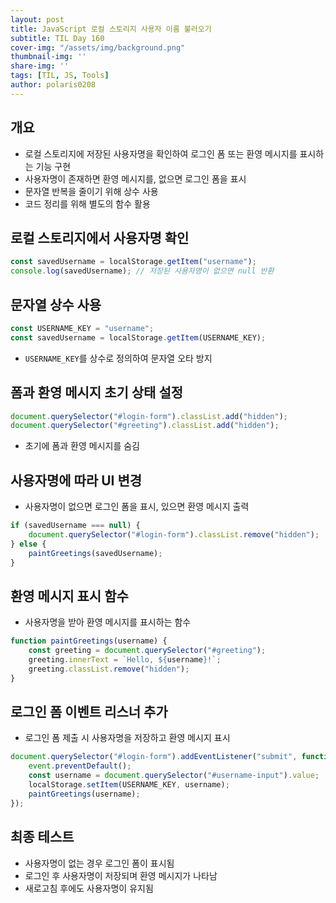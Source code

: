 ```yaml
---
layout: post
title: JavaScript 로컬 스토리지 사용자 이름 불러오기
subtitle: TIL Day 160
cover-img: "/assets/img/background.png"
thumbnail-img: ''
share-img: ''
tags: [TIL, JS, Tools]
author: polaris0208
---
```


## 개요
- 로컬 스토리지에 저장된 사용자명을 확인하여 로그인 폼 또는 환영 메시지를 표시하는 기능 구현
- 사용자명이 존재하면 환영 메시지를, 없으면 로그인 폼을 표시
- 문자열 반복을 줄이기 위해 상수 사용
- 코드 정리를 위해 별도의 함수 활용

## 로컬 스토리지에서 사용자명 확인

```javascript
const savedUsername = localStorage.getItem("username");
console.log(savedUsername); // 저장된 사용자명이 없으면 null 반환
```

## 문자열 상수 사용

```javascript
const USERNAME_KEY = "username";
const savedUsername = localStorage.getItem(USERNAME_KEY);
```
- `USERNAME_KEY`를 상수로 정의하여 문자열 오타 방지

## 폼과 환영 메시지 초기 상태 설정

```javascript
document.querySelector("#login-form").classList.add("hidden");
document.querySelector("#greeting").classList.add("hidden");
```
- 초기에 폼과 환영 메시지를 숨김

## 사용자명에 따라 UI 변경
- 사용자명이 없으면 로그인 폼을 표시, 있으면 환영 메시지 출력

```javascript
if (savedUsername === null) {
    document.querySelector("#login-form").classList.remove("hidden");
} else {
    paintGreetings(savedUsername);
}
```


## 환영 메시지 표시 함수
- 사용자명을 받아 환영 메시지를 표시하는 함수

```javascript
function paintGreetings(username) {
    const greeting = document.querySelector("#greeting");
    greeting.innerText = `Hello, ${username}!`;
    greeting.classList.remove("hidden");
}
```


## 로그인 폼 이벤트 리스너 추가
- 로그인 폼 제출 시 사용자명을 저장하고 환영 메시지 표시

```javascript
document.querySelector("#login-form").addEventListener("submit", function(event) {
    event.preventDefault();
    const username = document.querySelector("#username-input").value;
    localStorage.setItem(USERNAME_KEY, username);
    paintGreetings(username);
});
```

## 최종 테스트
- 사용자명이 없는 경우 로그인 폼이 표시됨
- 로그인 후 사용자명이 저장되며 환영 메시지가 나타남
- 새로고침 후에도 사용자명이 유지됨

